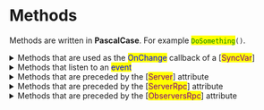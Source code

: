 # Methods

Methods are written in **PascalCase**. For example <mark style="color:green;">`DoSomething`</mark>`()`.

<details>

<summary>Methods that are used as the <mark style="color:blue;">OnChange</mark> callback of a [<mark style="color:purple;">SyncVar</mark>]</summary>

Should have the **`Sync`** prefix, as in:

```
[SyncVar(OnChange = nameof(SyncUsername))] string _username;
```

```
private void SyncUsername(string oldUsername, string newUsername, bool asServer) {}
```

</details>

<details>

<summary>Methods that listen to an <mark style="color:blue;">event</mark></summary>

Should have the prefix Handle, as in:

```
clownBomb.OnExploded += HandleClownBombExploded;
```

```
private void HandleClownBombExploded() 
{
    Honk();
}
```

</details>

<details>

<summary>Methods that are preceded by the [<mark style="color:purple;">Server</mark>] attribute</summary>

Do not need to have the `Server` prefix on them. This is still something we are thinking about, both uses are fine for now.

As in:

```
[Server]
public void ServerKillPlayer() {}
[Server]
public void KillPlayer() {}
```

</details>

<details>

<summary>Methods that are preceded by the [<mark style="color:purple;">ServerRpc</mark>] attribute</summary>

Need to have the `Cmd` prefix on them, as in:

```
[ServerRpc]
public void CmdSpawnItem(GameItems item) 
{
    SpawnItem(item);
}
```

</details>

<details>

<summary>Methods that are preceded by the [<mark style="color:purple;">ObserversRpc</mark>] attribute</summary>

Need to have the `Rpc` prefix on them, as in:

```
[ObserversRpc]
private void RpcSpawnVisualProjectives() 
{
   _particleSystem.Play();   
}
```

</details>
